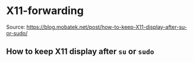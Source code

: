 # X11-forwarding

Source: https://blog.mobatek.net/post/how-to-keep-X11-display-after-su-or-sudo/  

## How to keep X11 display after `su` or `sudo`
